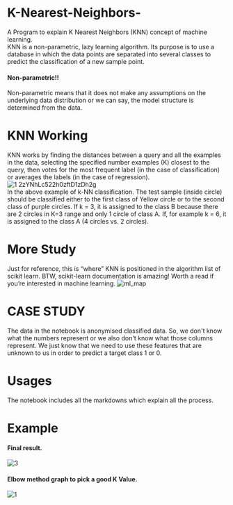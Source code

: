 # K-Nearest-Neighbors-
A Program to explain K Nearest Neighbors (KNN) concept of machine learning.<br>
KNN is a non-parametric, lazy learning algorithm. Its purpose is to use a database in which the data points are separated into several classes to predict the classification of a new sample point.

#### Non-parametric!!
Non-parametric means that it does not make any assumptions on the underlying data distribution or we can say, the model structure is determined from the data.

# KNN Working
KNN works by finding the distances between a query and all the examples in the data, selecting the specified number examples (K) closest to the query, then votes for the most frequent label (in the case of classification) or averages the labels (in the case of regression).<br>
![1 2zYNhLc522h0zftD1zDh2g](https://user-images.githubusercontent.com/56478257/88501908-804c4380-cfea-11ea-93d6-c6f07a4b0d83.png) <br>
In the above example of k-NN classification. The test sample (inside circle) should be classified either to the first class of Yellow circle or to the second class of purple circles. If k = 3, it is assigned to the class B because there are 2 circles in K=3 range and only 1 circle of class A. If, for example k = 6, it is assigned to the class A (4 circles vs. 2 circles).

# More Study
Just for reference, this is “where” KNN is positioned in the algorithm list of scikit learn. BTW, scikit-learn documentation is amazing! Worth a read if you’re interested in machine learning.
![ml_map](https://user-images.githubusercontent.com/56478257/88502318-b0e0ad00-cfeb-11ea-985a-95c6bbfca2a1.png) <br>

# CASE STUDY
The data in the notebook is anonymised classified data. So, we don't know what the numbers represent or we also don't know what those columns represent.
We just know that we need to use these features that are unknown to us in order to predict a target class 1 or 0.

# Usages
The notebook includes all the markdowns which explain all the process. <br>

# Example
#### Final result.
![3](https://user-images.githubusercontent.com/56478257/88502486-349a9980-cfec-11ea-89f1-b3a5ca283b81.PNG)
#### Elbow method graph to pick a good K Value.
![1](https://user-images.githubusercontent.com/56478257/88502487-36645d00-cfec-11ea-8a4b-bab62e10cb54.PNG)


